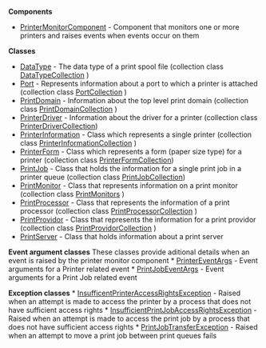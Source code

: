 **Components**
* [PrinterMonitorComponent](PrinterMonitorComponent) - Component that monitors one or more printers and raises events when events occur on them

**Classes**
* [DataType](DataType) - The data type of a print spool file (collection class [DataTypeCollection](DataTypeCollection) )
* [Port](Port) - Represents information about a port to which a printer is attached (collection class [PortCollection](PortCollection) )
* [PrintDomain](PrintDomain) - Information about the top level print domain (collection class [PrintDomainCollection](PrintDomainCollection) )
* [PrinterDriver](PrinterDriver) - Information about the driver for a printer (collection class [PrinterDriverCollection](PrinterDriverCollection))
* [PrinterInformation](PrinterInformation) - Class which represents a single printer (collection class [PrinterInformationCollection](PrinterInformationCollection) )
* [PrinterForm](PrinterForm) - Class which represents a form (paper size type) for a printer (collection class [PrinterFormCollection](PrinterFormCollection))
* [PrintJob](PrintJob) - Class that holds the information for a single print job in a printer queue (collection class [PrintJobCollection](PrintJobCollection))
* [PrintMonitor](PrintMonitor) - Class that represents information on a print monitor (collection class [PrintMonitors](PrintMonitors) )
* [PrintProcessor](PrintProcessor) - Class that represents the information of a print processor (collection class [PrintProcessorCollection](PrintProcessorCollection) )
* [PrintProvidor](PrintProvidor) - Class that represents the information for a print providor (collection class [PrintProvidorCollection](PrintProvidorCollection) )
* [PrintServer](PrintServer) - Class that holds information about a print server 

**Event argument classes**
These classes provide aditional details when an event is raised by the printer monitor component
	* [PrinterEventArgs](PrinterEventArgs) - Event arguments for a Printer related event 
	* [PrintJobEventArgs](PrintJobEventArgs) - Event arguments for a Print Job related event

**Exception classes**
	* [InsufficentPrinterAccessRightsException](InsufficentPrinterAccessRightsException) - Raised when an attempt is made to access the printer by a process that does not have sufficient access rights 
	* [InsufficientPrintJobAccessRightsException](InsufficientPrintJobAccessRightsException) - Raised when an attempt is made to access the print job by a process that does not have sufficient access rights
	* [PrintJobTransferException](PrintJobTransferException) - Raised when an attempt to move a print job between print queues fails

